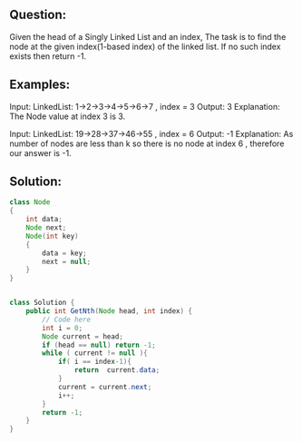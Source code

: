 ## Question:
Given the head of a Singly Linked List and an index, The task is to find the node at the given index(1-based index) of the linked list. If no such index exists then return -1.

## Examples:

Input: LinkedList: 1->2->3->4->5->6->7 , index = 3
Output: 3
Explanation: The Node value at index 3 is 3.

Input: LinkedList: 19->28->37->46->55 , index = 6
Output: -1
Explanation: As number of nodes are less than k so there is no node at index 6 , therefore our answer is -1.

## Solution:
```java
class Node
{
    int data;
    Node next;
    Node(int key)
    {
        data = key;
        next = null;
    }
}


class Solution {
    public int GetNth(Node head, int index) {
        // Code here
        int i = 0;
        Node current = head;
        if (head == null) return -1;
        while ( current != null ){
            if( i == index-1){
                return  current.data;
            }
            current = current.next;
            i++;
        }
        return -1;
    }
}
```
